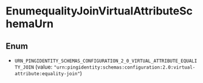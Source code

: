 

# EnumequalityJoinVirtualAttributeSchemaUrn

## Enum


* `URN_PINGIDENTITY_SCHEMAS_CONFIGURATION_2_0_VIRTUAL_ATTRIBUTE_EQUALITY_JOIN` (value: `"urn:pingidentity:schemas:configuration:2.0:virtual-attribute:equality-join"`)



